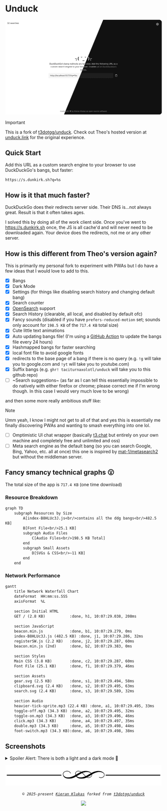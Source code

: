 # Unduck

![dark and light modes of the app](.github/images/both.webp)

> [!IMPORTANT]
> This is a fork of [t3dotgg/unduck](https://github.com/t3dotgg/unduck). Check out Theo's hosted version at [unduck.link](https://unduck.link) for the original experience.

## Quick Start

Add this URL as a custom search engine to your browser to use DuckDuckGo's bangs, but faster:
```
https://s.dunkirk.sh?q=%s
```

## How is it that much faster?

DuckDuckGo does their redirects server side. Their DNS is...not always great. Result is that it often takes ages.

I solved this by doing all of the work client side. Once you've went to https://s.dunkirk.sh once, the JS is all cache'd and will never need to be downloaded again. Your device does the redirects, not me or any other server.

## How is this different from Theo's version again?

This is primarily my personal fork to experiment with PWAs but I do have a few ideas that I would love to add to this.

- [x] Bangs
- [x] Dark Mode
- [x] Settings (for things like disabling search history and changing default bang)
- [x] Search counter
- [x] [OpenSearch](https://developer.mozilla.org/en-US/docs/Web/XML/Guides/OpenSearch) support
- [x] Search History (clearable, all local, and disabled by default ofc)
- [x] Fancy sounds (disabled if you have `prefers-reduced-motion` set; sounds only account for `198.5 KB` of the `717.4 KB` total size)
- [x] Cute little text animations
- [x] Auto updating bangs file! (I'm using a [GitHub Action](https://github.com/taciturnaxolotl/unduck/actions/workflows/update-bangs.yaml) to update the bangs file every 24 hours)
- [x] Hashmapped bangs for faster searching
- [x] local font file to avoid google fonts
- [x] redirects to the base page of a bang if there is no query (e.g. `!g` will take you to google.com and `!yt` will take you to youtube.com)
- [x] Suffix bangs (e.g. `ghr! taciturnaxolotl/unduck` will take you to this github repo)
- [ ] ~Search suggestions~ (as far as I can tell this essentially impossible to do natively with either firefox or chrome; please correct me if I'm wrong though. In this case I would very much love to be wrong)

and then some more really ambitious stuff like:

> [!NOTE]
> Umm yeah, I know I might not get to all of that and yes this is essentially me finally discovering PWAs and wanting to smash everything into one lol.

- [ ] Omptimistic UI chat wrapper (basically [t3.chat](https://t3.chat) but entirely on your own machine and completely free and unlimited and oss)
- [ ] Meta search engine as the default bang (so you can search Google, Bing, Yahoo, etc. all at once) this one is inspired by [mat-1/metasearch2](https://github.com/mat-1/metasearch2) but without the middleman server.

## Fancy smancy technical graphs 😮

The total size of the app is `717.4 KB` (one time download)

### Resource Breakdown

```mermaid
graph TD
    subgraph Resources by Size
        A[index-B8HLUc3J.js<br/>contains all the ddg bangs<br/>482.5 KB]
        B[Font File<br/>25.1 KB]
        subgraph Audio Files
            C[Audio Files<br/>198.5 KB Total]
        end
        subgraph Small Assets
            D[SVGs & CSS<br/>~11 KB]
        end
    end
```

### Network Performance

```mermaid
gantt
    title Network Waterfall Chart
    dateFormat  HH:mm:ss.SSS
    axisFormat  %L
    
    section Initial HTML
    GET / (2.8 KB)           :done, h1, 10:07:29.038, 208ms
    
    section JavaScript
    beacon.min.js            :done, b1, 10:07:29.279, 0ms
    index-B8HLUc3J.js (482.5 KB) :done, j1, 10:07:29.286, 32ms
    registerSW.js (2.2 KB)   :done, j2, 10:07:29.287, 60ms
    beacon.min.js (2nd)      :done, b2, 10:07:29.383, 0ms
    
    section Styles
    Main CSS (3.8 KB)        :done, c2, 10:07:29.287, 60ms
    Font File (25.1 KB)      :done, f1, 10:07:29.379, 46ms
    
    section Assets
    gear.svg (2.5 KB)        :done, s1, 10:07:29.494, 58ms
    clipboard.svg (2.4 KB)   :done, s2, 10:07:29.495, 63ms
    search.svg (2.4 KB)      :done, s3, 10:07:29.589, 32ms
    
    section Audio
    heavier-tick-sprite.mp3 (22.4 KB) :done, a1, 10:07:29.495, 33ms
    toggle-off.mp3 (34.3 KB) :done, a2, 10:07:29.495, 32ms
    toggle-on.mp3 (34.3 KB)  :done, a3, 10:07:29.496, 46ms
    click.mp3 (34.3 KB)      :done, a4, 10:07:29.497, 35ms
    double.mp3 (34.3 KB)     :done, a5, 10:07:29.498, 44ms
    foot-switch.mp3 (34.3 KB):done, a6, 10:07:29.498, 38ms
```


## Screenshots

<details>
    <summary>Spoiler Alert: There is both a light and a dark mode 🤯</summary>

### Light Mode

![Light Mode](.github/images/light.webp)
![Light Mode with Search History](.github/images/light-history.webp)

### Dark Mode 💪

![Dark Mode](.github/images/dark.webp)
![Dark Mode with Search History](.github/images/dark-history.webp)

</details>

<p align="center">
	<img src="https://raw.githubusercontent.com/taciturnaxolotl/carriage/master/.github/images/line-break.svg" />
</p>

<p align="center">
	<i><code>&copy 2025-present <a href="https://github.com/taciturnaxolotl">Kieran Klukas</a> forked from <a href="https://github.com/t3dotgg/unduck">t3dotgg/unduck</a></code></i>
</p>

<p align="center">
	<a href="https://github.com/taciturnaxolotl/unduck/blob/master/LICENSE.md"><img src="https://img.shields.io/static/v1.svg?style=for-the-badge&label=License&message=MIT&logoColor=d9e0ee&colorA=363a4f&colorB=b7bdf8"/></a>
</p>
